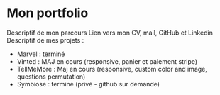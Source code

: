 # Mon portfolio

Descriptif de mon parcours
Lien vers mon CV, mail, GitHub et Linkedin
Descriptif de mes projets :
  - Marvel : terminé
  - Vinted : MAJ en cours (responsive, panier et paiement stripe)
  - TellMeMore : Maj en cours (responsive, custom color and image, questions permutation)
  - Symbiose : terminé (privé - github sur demande)
